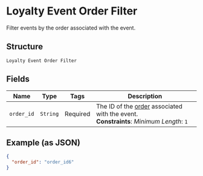 
# Loyalty Event Order Filter

Filter events by the order associated with the event.

## Structure

`Loyalty Event Order Filter`

## Fields

| Name | Type | Tags | Description |
|  --- | --- | --- | --- |
| `order_id` | `String` | Required | The ID of the [order](/doc/models/order.md) associated with the event.<br>**Constraints**: *Minimum Length*: `1` |

## Example (as JSON)

```json
{
  "order_id": "order_id6"
}
```

